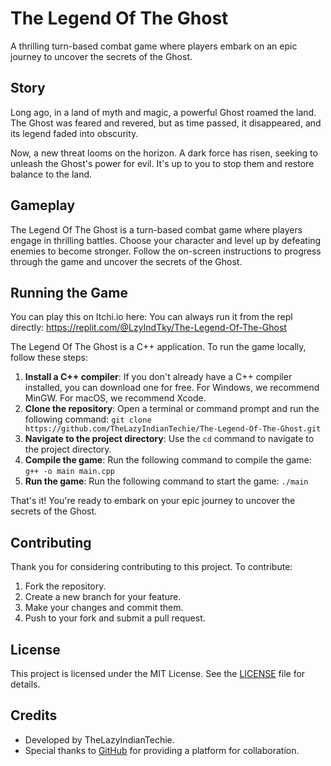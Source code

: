 # The Legend Of The Ghost

A thrilling turn-based combat game where players embark on an epic journey to uncover the secrets of the Ghost.

## Story

Long ago, in a land of myth and magic, a powerful Ghost roamed the land. The Ghost was feared and revered, but as time passed, it disappeared, and its legend faded into obscurity.

Now, a new threat looms on the horizon. A dark force has risen, seeking to unleash the Ghost's power for evil. It's up to you to stop them and restore balance to the land.

## Gameplay

The Legend Of The Ghost is a turn-based combat game where players engage in thrilling battles. Choose your character and level up by defeating enemies to become stronger. Follow the on-screen instructions to progress through the game and uncover the secrets of the Ghost.



## Running the Game

You can play this on Itchi.io here: 
You can always run it from the repl directly: https://replit.com/@LzyIndTky/The-Legend-Of-The-Ghost

The Legend Of The Ghost is a C++ application. To run the game locally, follow these steps:

1. **Install a C++ compiler**: If you don't already have a C++ compiler installed, you can download one for free. For Windows, we recommend MinGW. For macOS, we recommend Xcode.
2. **Clone the repository**: Open a terminal or command prompt and run the following command: `git clone https://github.com/TheLazyIndianTechie/The-Legend-Of-The-Ghost.git`
3. **Navigate to the project directory**: Use the `cd` command to navigate to the project directory.
4. **Compile the game**: Run the following command to compile the game: `g++ -o main main.cpp`
5. **Run the game**: Run the following command to start the game: `./main`

That's it! You're ready to embark on your epic journey to uncover the secrets of the Ghost.

## Contributing

Thank you for considering contributing to this project. To contribute:
1. Fork the repository.
2. Create a new branch for your feature.
3. Make your changes and commit them.
4. Push to your fork and submit a pull request.

## License

This project is licensed under the MIT License. See the [LICENSE](https://github.com/TheLazyIndianTechie/The-Legend-Of-The-Ghost/blob/main/LICENSE) file for details.

## Credits

- Developed by TheLazyIndianTechie.
- Special thanks to [GitHub](https://github.com) for providing a platform for collaboration.
